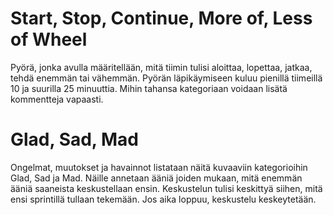 # Start, Stop, Continue, More of, Less of Wheel

Pyörä, jonka avulla määritellään, mitä tiimin tulisi aloittaa, lopettaa, jatkaa, tehdä enemmän tai vähemmän. Pyörän läpikäymiseen kuluu pienillä tiimeillä 10 ja suurilla 25 minuuttia. Mihin tahansa kategoriaan voidaan lisätä kommentteja vapaasti.

# Glad, Sad, Mad

Ongelmat, muutokset ja havainnot listataan näitä kuvaaviin kategorioihin Glad, Sad ja Mad. Näille annetaan ääniä joiden mukaan, mitä enemmän ääniä saaneista keskustellaan ensin. Keskustelun tulisi keskittyä siihen, mitä ensi sprintillä tullaan tekemään. Jos aika loppuu, keskustelu keskeytetään.
